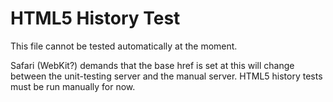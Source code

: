 # HTML5 History Test

This file cannot be tested automatically at the moment.

Safari (WebKit?) demands that the base href is set at this will change between the unit-testing server and
the manual server. HTML5 history tests must be run manually for now.